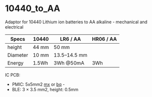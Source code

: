 # 10440_to_AA
Adaptor for 10440 Lithium ion batteries to AA alkaline - mechanical and electrical

|Specs    |   10440       |   LR6 / AA    |  HR06 / AA  |
|---------| ------------- | ------------- |-------------|
|height   | 44 mm         | 50 mm         |             |
|Diameter | 10 mm         | 13.5–14.5 mm  |             |
|Energy   | 1.5Wh         | 3Wh @50mA     |  3Wh        |

IC PCB:
* PMIC: 5x5mm2 [mx](https://www.maximintegrated.com/en/app-notes/index.mvp/id/6628) or [bq](http://www.ti.com/lit/ds/symlink/bq25120a.pdf) - 
* BLE: 3 × 3.5 mm2, height: 0.5mm
